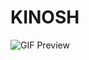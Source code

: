 # KINOSH

![GIF Preview](https://media.giphy.com/media/v1.Y2lkPTc5MGI3NjExZnZ0dTRibWd3OThrMjU0cmJyM2M3YnVwbzZtcjBzYXo3eTNjZDdpMiZlcD12MV9pbnRlcm5hbF9naWZfYnlfaWQmY3Q9Zw/S0PuTjcW7BvCYOfCDD/giphy-downsized.gif)
